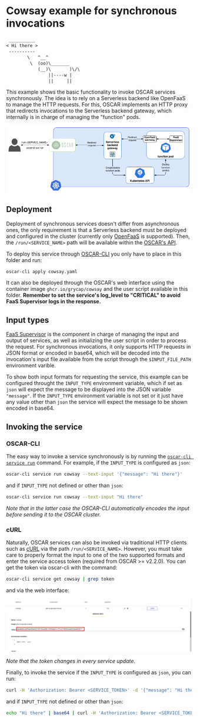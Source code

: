 # Cowsay example for synchronous invocations

```
 __________
< Hi there >
 ----------
        \   ^__^
         \  (oo)\_______
            (__)\       )\/\
                ||----w |
                ||     ||

```

This example shows the basic functionality to invoke OSCAR services synchronously. The idea is to rely on a Serverless backend like OpenFaaS to manage the HTTP requests. For this, OSCAR implements an HTTP proxy that redirects invocations to the Serverless backend gateway, which internally is in charge of managing the "function" pods.

![oscar-sync.png](../../docs/images/oscar-sync.png)

## Deployment

Deployment of synchronous services doesn't differ from asynchronous ones, the only requirement is that a Serverless backend must be deployed and configured in the cluster (currently only [OpenFaaS](https://github.com/openfaas/faas) is supported). Then, the `/run/<SERVICE_NAME>` path will be available within the [OSCAR's API](https://grycap.github.io/oscar/api/).

To deploy this service through [OSCAR-CLI](https://github.com/grycap/oscar-cli) you only have to place in this folder and run:

```sh
oscar-cli apply cowsay.yaml
```

It can also be deployed through the OSCAR's web interface using the container image `ghcr.io/grycap/cowsay` and the user script available in this folder. **Remember to set the service's log_level to "CRITICAL" to avoid FaaS Supervisor logs in the response.**

## Input types

[FaaS Supervisor](https://github.com/grycap/faas-supervisor) is the component in charge of managing the input and output of services, as well as initializing the user script in order to process the request. For synchronous invocations, it only supports HTTP requests in JSON format or encoded in base64, which will be decoded into the invocation's input file available from the script through the `$INPUT_FILE_PATH` environment varible.

To show both input formats for requesting the service, this example can be configured throught the `INPUT_TYPE` environment variable, which if set as `json` will expect the message to be displayed into the JSON variable `"message"`. If the `INPUT_TYPE` environment variable is not set or it just have any value other than `json` the service will expect the message to be shown encoded in base64.

## Invoking the service

### OSCAR-CLI

The easy way to invoke a service synchronously is by running the [`oscar-cli service run`](https://github.com/grycap/oscar-cli#run) command. For example, if the `INPUT_TYPE` is configured as `json`:

```sh
oscar-cli service run cowsay --text-input '{"message": "Hi there"}'
```

and if `INPUT_TYPE` not defined or other than `json`:

```sh
oscar-cli service run cowsay --text-input "Hi there"
```

*Note that in the latter case the OSCAR-CLI automatically encodes the input before sending it to the OSCAR cluster.*

### cURL

Naturally, OSCAR services can also be invoked via traditional HTTP clients such as [cURL](https://curl.se/) via the path `/run/<SERVICE_NAME>`. However, you must take care to properly format the input to one of the two supported formats and enter the service access token (required from OSCAR >= v2.2.0). You can get the token via oscar-cli with the command:

```sh
oscar-cli service get cowsay | grep token
```

and via the web interface:

![oscar-ui-service-token.png](../../docs/images/usage/oscar-ui-service-token.png)

*Note that the token changes in every service update.*

Finally, to invoke the service if the `INPUT_TYPE` is configured as `json`, you can run:

```sh
curl -H 'Authorization: Bearer <SERVICE_TOKEN>' -d '{"message": "Hi there"}' https://<CLUSTER_ENDPOINT>/run/cowsay 
```

and if `INPUT_TYPE` not defined or other than `json`:

```sh
echo "Hi there" | base64 | curl -H 'Authorization: Bearer <SERVICE_TOKEN>' -d @- https://<CLUSTER_ENDPOINT>/run/cowsay
```
